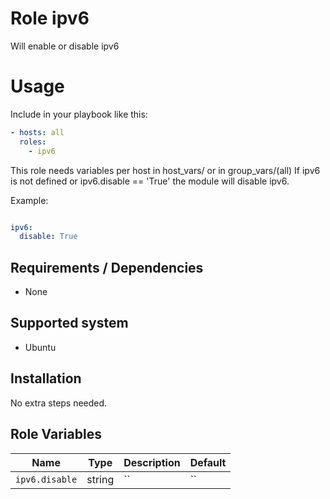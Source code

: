 # Role ipv6
Will enable or disable ipv6

# Usage

Include in your playbook like this:

```yaml
- hosts: all
  roles: 
    - ipv6
```

This role needs variables per host in host_vars/ or in group_vars/(all)
If ipv6 is not defined or ipv6.disable == 'True' the module will disable ipv6.

Example:

```yaml

ipv6:
  disable: True

```

## Requirements / Dependencies

* None

## Supported system

* Ubuntu

## Installation

No extra steps needed.

## Role Variables

|Name|Type|Description|Default|
|----|----|-----------|-------|
`ipv6.disable`|string|``|``

